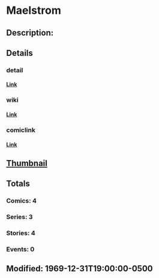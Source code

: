 # Maelstrom
## Description: 
## Details
### detail
#### [Link](http://marvel.com/characters/1320/maelstrom?utm_campaign=apiRef&utm_source=225578a89fc76f3d20fbffda5d17a88d)
### wiki
#### [Link](http://marvel.com/universe/Maelstrom?utm_campaign=apiRef&utm_source=225578a89fc76f3d20fbffda5d17a88d)
### comiclink
#### [Link](http://marvel.com/comics/characters/1011053/maelstrom?utm_campaign=apiRef&utm_source=225578a89fc76f3d20fbffda5d17a88d)
## [Thumbnail](http://i.annihil.us/u/prod/marvel/i/mg/f/20/4c003114d6700.jpg)
## Totals
### Comics: 4
### Series: 3
### Stories: 4
### Events: 0
## Modified: 1969-12-31T19:00:00-0500